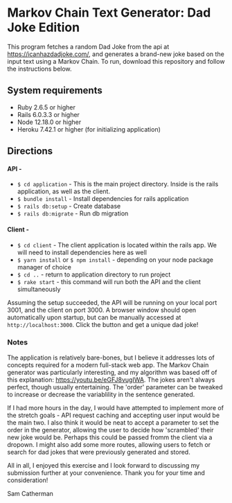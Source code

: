 # Markov Chain Text Generator: Dad Joke Edition
This program fetches a random Dad Joke from the api at https://icanhazdadjoke.com/, and generates a brand-new joke based on the input text using a Markov Chain. To run, download this repository and follow the instructions below.

## System requirements
- Ruby 2.6.5 or higher
- Rails 6.0.3.3 or higher
- Node 12.18.0 or higher
- Heroku 7.42.1 or higher (for initializing application)

## Directions

#### API -
- `$ cd application` - This is the main project directory. Inside is the rails application, as well as the client.
- `$ bundle install` - Install dependencies for rails application
- `$ rails db:setup` - Create database
- `$ rails db:migrate` - Run db migration

#### Client -
- `$ cd client` - The client application is located within the rails app. We will need to install dependencies here as well
- `$ yarn install` or `$ npm install` - depending on your node package manager of choice
- `$ cd ..` - return to application directory to run project
- `$ rake start` - this command will run both the API and the client simultaneously

Assuming the setup succeeded, the API will be running on your local port 3001, and the client on port 3000. A browser window should open automatically upon startup, but can be manually accessed at `http://localhost:3000`. Click the button and get a unique dad joke!

### Notes
The application is relatively bare-bones, but I believe it addresses lots of concepts required for a modern full-stack web app. The Markov Chain generator was particularly interesting, and my algorithm was based off of this explanation: https://youtu.be/eGFJ8vugIWA. The jokes aren't always perfect, though usually entertaining. The 'order' parameter can be tweaked to increase or decrease the variablility in the sentence generated.

If I had more hours in the day, I would have attempted to implement more of the stretch goals - API request caching and accepting user input would be the main two. I also think it would be neat to accept a parameter to set the order in the generator, allowing the user to decide how 'scrambled' their new joke would be. Perhaps this could be passed fromm the client via a dropown. I might also add some more routes, allowing users to fetch or search for dad jokes that were previously generated and stored.

All in all, I enjoyed this exercise and I look forward to discussing my submission further at your convenience. Thank you for your time and consideration! 

Sam Catherman